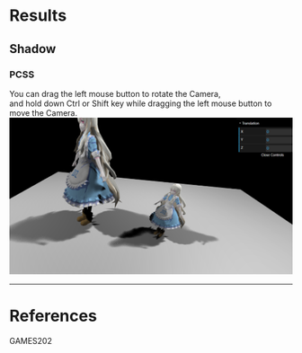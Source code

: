 # Results

## Shadow
### PCSS
You can drag the left mouse button to rotate the Camera,   
and hold down Ctrl or Shift key while dragging the left mouse button to move the Camera.  
![PCSS](./assets/results/PCSS.png)  

---
# References

GAMES202
